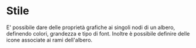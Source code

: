 # Stile

E' possibile dare delle proprietà grafiche ai singoli nodi di un albero, definendo colori, grandezza e tipo di font.
Inoltre è possibile definire delle icone associate ai rami dell'albero.
